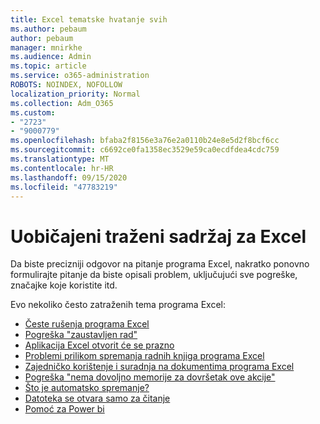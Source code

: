 ```yaml
---
title: Excel tematske hvatanje svih
ms.author: pebaum
author: pebaum
manager: mnirkhe
ms.audience: Admin
ms.topic: article
ms.service: o365-administration
ROBOTS: NOINDEX, NOFOLLOW
localization_priority: Normal
ms.collection: Adm_O365
ms.custom:
- "2723"
- "9000779"
ms.openlocfilehash: bfaba2f8156e3a76e2a0110b24e8e5d2f8bcf6cc
ms.sourcegitcommit: c6692ce0fa1358ec3529e59ca0ecdfdea4cdc759
ms.translationtype: MT
ms.contentlocale: hr-HR
ms.lasthandoff: 09/15/2020
ms.locfileid: "47783219"
---
```

# <a name="commonly-requested-content-for-excel"></a>Uobičajeni traženi sadržaj za Excel

Da biste precizniji odgovor na pitanje programa Excel, nakratko ponovno formulirajte pitanje da biste opisali problem, uključujući sve pogreške, značajke koje koristite itd. 

Evo nekoliko često zatraženih tema programa Excel:

- [Česte rušenja programa Excel](https://support.office.com/article/Excel-not-responding-hangs-freezes-or-stops-working-37E7D3C9-9E84-40BF-A805-4CA6853A1FF4)
- [Pogreška "zaustavljen rad"](https://support.office.com/client/52bd7985-4e99-4a35-84c8-2d9b8301a2fa)
- [Aplikacija Excel otvorit će se prazno](https://docs.microsoft.com/office/troubleshoot/excel/excel-opens-blank)
- [Problemi prilikom spremanja radnih knjiga programa Excel](https://docs.microsoft.com/office/troubleshoot/excel/issue-when-save-excel-workbooks)
- [Zajedničko korištenje i suradnja na dokumentima programa Excel](https://support.office.com/article/7152aa8b-b791-414c-a3bb-3024e46fb104)
- [Pogreška "nema dovoljno memorije za dovršetak ove akcije"](https://docs.microsoft.com/office/troubleshoot/excel/available-resources-errors)
- [Što je automatsko spremanje?](https://support.office.com/article/6d6bd723-ebfd-4e40-b5f6-ae6e8088f7a5)
- [Datoteka se otvara samo za čitanje](https://support.office.com/article/why-did-my-file-open-read-only-3ab4b792-da50-4b38-8628-14c64e1f1d15)
- [Pomoć za Power bi](https://powerbi.microsoft.com/support/)
